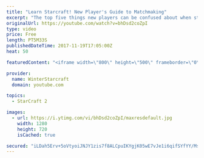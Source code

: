 ```yaml
---
title: "Learn Starcraft! New Player's Guide to Matchmaking"
excerpt: "The top five things new players can be confused about when starting off playing Starcraft 2!"
originalUrl: https://youtube.com/watch?v=bhDsd2coZpI
type: video
price: Free
length: PT5M33S
publishedDateTime: 2017-11-19T17:05:00Z
heat: 50

featuredContent: "<iframe width=\"800\" height=\"500\" frameborder=\"0\" src=\"https://www.youtube.com/embed/bhDsd2coZpI\" allow=\"accelerometer; autoplay; encrypted-media; gyroscope; picture-in-picture\" allowfullscreen></iframe>"

provider:
  name: WinterStarcraft
  domain: youtube.com

topics:
  - StarCraft 2

images:
  - url: https://i.ytimg.com/vi/bhDsd2coZpI/maxresdefault.jpg
    width: 1280
    height: 720
    isCached: true

secured: "iLDah5Erv+5oVtyoiJNJY1zis7f8ALCpuIKYgjK05wE7vJe1i6qifSYfYY/MsXLH30Jr/7zmWkxpEyi6Rbiqljvqh8MNutAMz3i5mKWbk6zO9LdB0F9HJZuvpKqQR2wjZK/GK4gVK+0c08CbQ7un32H7fu5xxAuwJXambQbvUs54ZJLNOhEBaVia7z/diYLS8SUypYl6Q0E3QOBEym8UFVWWx35ivBQebahMe+TNupFwWNsL4tqk8pRAvL+LQLkvhjIiwHaf7tzBRh1BVUxIHnyt0XGUzXUDt/0Ewek5Fyl4S1p8491Qe0gxHflxey/InydpnpL/WOTQ8xginu7UqvTL6IAcipcUM7XukEx7Xx/e4KANLX0+5vUWvA4DxxpqlrdWf2pciCUjcHTx/BwW0+70dkmh8DFRDavahS/grvk=;URLhfqAAhQnwozOu6cFqXQ=="
---
```


